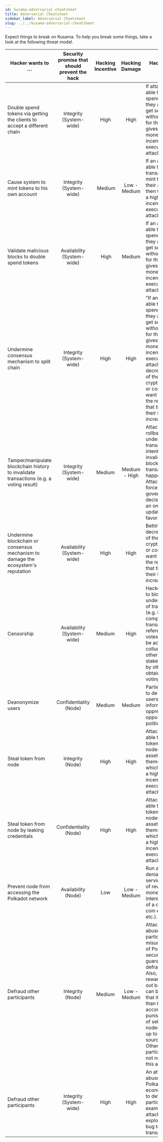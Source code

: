 ```yaml
---
id: kusama-adversarial-cheatsheet
title: Adversarial Cheatsheet
sidebar_label: Adversarial Cheatsheet
slug: ../../kusama-adversarial-cheatsheet
---
```


<!-- no updates -->

Expect things to break on Kusama. To help you break some things, take a look at the following threat
model.

| Hacker wants to …                                                                      | Security promise that should prevent the hack | Hacking Incentive | Hacking Damage | Hacking value details                                                                                                                                                                                                                                                                                                                                  |
| -------------------------------------------------------------------------------------- | :-------------------------------------------: | :---------------: | :------------: | ------------------------------------------------------------------------------------------------------------------------------------------------------------------------------------------------------------------------------------------------------------------------------------------------------------------------------------------------------ |
| Double spend tokens via getting the clients to accept a different chain                |            Integrity (System-wide)            |       High        |      High      | If attackers are able to double spend tokens, they are able to get services without paying for them. This gives them a high monetary incentive to execute the attack.                                                                                                                                                                                  |
| Cause system to mint tokens to his own account                                         |            Integrity (System-wide)            |       Medium      |  Low - Medium  | If an attacker is able to craft transactions that mint tokens to their account, then this provides a high monetary incentive to execute this attack.                                                                                                                                                                                                   |
| Validate malicious blocks to double spend tokens                                       |          Availability (System-wide)           |        High       |     Medium     | If an attacker is able to double spend tokens, they are able to get services without paying for them. This gives them a high monetary incentive to execute the attack.                                                                                                                                                                                 |
| Undermine consensus mechanism to split chain                                           |            Integrity (System-wide)            |       High        |      High      | "If an attacker is able to double spend tokens, they are able to get services without paying for them. This gives them a high monetary incentive to execute the attack. Betting on decrease in value of the cryptocurrency or competitors want to damage the reputation, so that the value of their blockchain increases.                              |
| Tamper/manipulate blockchain history to invalidate transactions (e.g. a voting result) |            Integrity (System-wide)            |      Medium       | Medium - High  | Attacker can rollback undesired transactions by intentionally invalidating the block where transaction has happened. Attacker can force a governance decision (or even an on-chain update) that favors them.                                                                                                                                           |
| Undermine blockchain or consensus mechanism to damage the ecosystem's reputation       |          Availability (System-wide)           |       High        |      High      | Betting on decrease in value of the cryptocurrency or competitors want to damage the reputation, so that the value of their blockchain increases                                                                                                                                                                                                       |
| Censorship                                                                             |          Availability (System-wide)           |      Medium       |      High      | Hackers are able to block undesirable types of transactions (e.g. industry competitor transactions or referendum votes). This could be achieved by colluding with other stakeholders or by otherwise obtaining more voting power.                                                                                                                      |
| Deanonymize users                                                                      |            Confidentiality (Node)             |      Medium       |     Medium     | Parties that want to de-anonymize users can use the information to oppress the opposition (e.g. political activists).                                                                                                                                                                                                                                  |
| Steal token from node                                                                  |               Integrity (Node)                |       High        |      High      | Attackers that are able to steal tokens from nodes can claim assets for themselves, which gives them a high monetary incentive to execute the attack.                                                                                                                                                                                                  |
| Steal token from node by leaking credentials                                           |            Confidentiality (Node)             |       High        |      High      | Attackers that are able to steal tokens from nodes can claim assets for themselves, which gives them a high monetary incentive to execute the attack.                                                                                                                                                                                                  |
| Prevent node from accessing the Polkadot network                                       |              Availability (Node)              |        Low        |  Low - Medium  | Run a targeted denial-of-service attack out of revenge, monetary interests (in case of a competing coin exchange, etc.).                                                                                                                                                                                                                               |
| Defraud other participants                                                             |               Integrity (Node)                |      Medium       |  Low - Medium  | Attacker can abuse other participants’ misunderstanding of Polkadot's security guarantees to defraud them. Also, if the reward for calling out bad behavior can be set up so that it is higher than the according punishment, a set of self-handled nodes can be set up to generate a source cycle. Other participants are not needed for this attack. |
| Defraud other participants                                                             |            Integrity (System-wide)            |       High        |      High      | An attacker could abuse bugs in Polkadot's economic system to defraud other participants. For example, an attacker could exploit a logic bug to not pay transaction fees.                                                                                                                                                                              |
